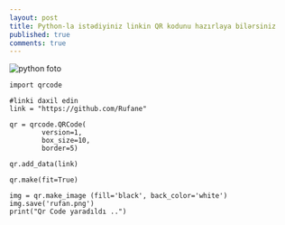```yaml
---
layout: post
title: Python-la istədiyiniz linkin QR kodunu hazırlaya bilərsiniz
published: true
comments: true
---
```


![python foto](https://i.imgur.com/9naUJpb.png)

```
import qrcode

#linki daxil edin
link = "https://github.com/Rufane"

qr = qrcode.QRCode(
		version=1,
		box_size=10,
        border=5)

qr.add_data(link)

qr.make(fit=True)

img = qr.make_image (fill='black', back_color='white')
img.save('rufan.png')
print("Qr Code yaradıldı ..")
```
